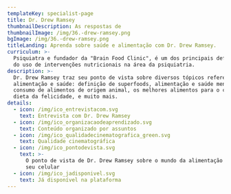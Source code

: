 ```yaml
---
templateKey: specialist-page
title: Dr. Drew Ramsey
thumbnailDescription: As respostas de
thumbnailImage: /img/36.-drew-ramsey.png
bgImage: /img/36.-drew-ramsey.png
titleLanding: Aprenda sobre saúde e alimentação com Dr. Drew Ramsey.
curriculum: >-
  Psiquiatra e fundador da "Brain Food Clinic", é um dos principais defensores
  do uso de intervenções nutricionais na área da psiquiatria.
description: >-
  Dr. Drew Ramsey traz seu ponto de vista sobre diversos tópicos referentes à
  alimentação e saúde: definição de superfoods, alimentação e saúde mental,
  consumo de alimentos de origem animal, os melhores alimentos para o cérebro, a
  dieta da felicidade, e muito mais.
details:
  - icon: /img/ico_entrevistacom.svg
    text: Entrevista com Dr. Drew Ramsey
  - icon: /img/ico_organizacaodeaprendizado.svg
    text: Conteúdo organizado por assuntos
  - icon: /img/ico_qualidadecinematografica_green.svg
    text: Qualidade cinematográfica
  - icon: /img/ico_pontodevista.svg
    text: >-
      O ponto de vista de Dr. Drew Ramsey sobre o mundo da alimentação direto no
      seu celular
  - icon: /img/ico_jadisponivel.svg
    text: Já disponível na plataforma
---
```


